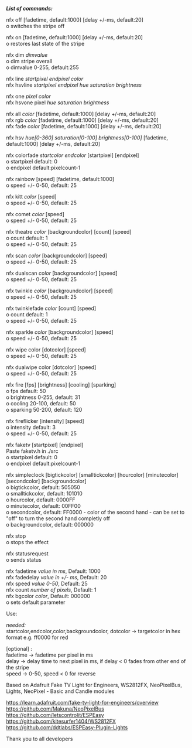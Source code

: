<i><b>List of commands:</b></i><br>

nfx off [fadetime, default:1000] [delay +/-ms, default:20]<br>
o switches the stripe off<br>

nfx on [fadetime, default:1000] [delay +/-ms, default:20]<br>
o restores last state of the stripe<br>

nfx dim <i>dimvalue</i><br>
o dim stripe overall<br>
o dimvalue 0-255, default:255<br>

nfx line <i>startpixel endpixel color</i><br>
nfx hsvline <i>startpixel endpixel hue saturation brightness</i><br>

nfx one <i>pixel color</i><br>
nfx hsvone pixel <i>hue saturation brightness</i><br>

nfx all <i>color</i> [fadetime, default:1000] [delay +/-ms, default:20]<br>
nfx rgb <i>color</i> [fadetime, default:1000] [delay +/-ms, default:20]<br>
nfx fade <i>color</i> [fadetime, default:1000] [delay +/-ms, default:20]<br>

nfx hsv <i>hue[0-360] saturation[0-100] brightness[0-100]</i> [fadetime, default:1000] [delay +/-ms, default:20]<br>

nfx colorfade <i>startcolor endcolor</i> [startpixel] [endpixel]<br>
o startpixel default: 0<br>
o endpixel default:pixelcount-1<br>

nfx rainbow [speed] [fadetime, default:1000]<br>
o speed +/- 0-50, default: 25<br>

nfx kitt <i>color</i> [speed]<br>
o speed +/- 0-50, default: 25<br>

nfx comet <i>color</i> [speed]<br>
o speed +/- 0-50, default: 25<br>

nfx theatre <i>color</i> [backgroundcolor] [count] [speed]<br>
o count default: 1<br>
o speed +/- 0-50, default: 25<br>

nfx scan <i>color</i> [backgroundcolor] [speed]<br>
o speed +/- 0-50, default: 25<br>

nfx dualscan <i>color</i> [backgroundcolor] [speed]<br>
o speed +/- 0-50, default: 25<br>

nfx twinkle <i>color</i> [backgroundcolor] [speed]<br>
o speed +/- 0-50, default: 25<br>

nfx twinklefade <i>color</i> [count] [speed]<br>
o count default: 1<br>
o speed +/- 0-50, default: 25<br>

nfx sparkle <i>color</i> [backgroundcolor] [speed]<br>
o speed +/- 0-50, default: 25<br>

nfx wipe color [dotcolor] [speed]<br>
o speed +/- 0-50, default: 25<br>

nfx dualwipe color [dotcolor] [speed]<br>
o speed +/- 0-50, default: 25<br>

nfx fire [fps] [brightness] [cooling] [sparking]<br>
o fps default: 50<br>
o brightness 0-255, default: 31<br>
o cooling 20-100, default: 50<br>
o sparking 50-200, default: 120<br>

nfx fireflicker [intensity] [speed]<br>
o intensity default: 3<br>
o speed +/- 0-50, default: 25<br>

nfx faketv [startpixel] [endpixel]<br>
Paste faketv.h in ./src<br>
o startpixel default: 0<br>
o endpixel default:pixelcount-1<br>

nfx simpleclock [bigtickcolor] [smalltickcolor] [hourcolor] [minutecolor] [secondcolor] [backgroundcolor]<br>
o bigtickcolor, default: 505050<br>
o smalltickcolor, default: 101010<br>
o hourcolor, default: 0000FF<br>
o minutecolor, default: 00FF00<br>
o secondcolor, default: FF0000 - color of the second hand - can be set to "off" to turn the second hand completly off<br>
o backgroundcolor, default: 000000<br>

nfx stop<br>
o stops the effect<br>

nfx statusrequest<br>
o sends status<br>
	
nfx fadetime <i>value in ms</i>, Default: 1000<br>
nfx fadedelay <i>value in +/- ms</i>, Default: 20<br>
nfx speed <i>value 0-50</i>, Default: 25<br>
nfx count <i>number of pixels</i>, Default: 1<br>
nfx bgcolor <i>color</i>, Default: 000000<br>
o sets default parameter

Use:<br>

<i>needed:</i><br>
startcolor,endcolor,color,backgroundcolor, dotcolor -> targetcolor in hex format e.g. ff0000 for red<br>

[optional] : <br>
fadetime ->  fadetime per pixel in ms<br>
delay ->  delay time to next pixel in ms, if delay < 0 fades from other end of the stripe<br>
speed -> 0-50, speed < 0 for reverse


Based on Adafruit Fake TV Light for Engineers, WS2812FX, NeoPixelBus, Lights, NeoPixel - Basic and Candle modules<br>

https://learn.adafruit.com/fake-tv-light-for-engineers/overview<br>
https://github.com/Makuna/NeoPixelBus<br>
https://github.com/letscontrolit/ESPEasy<br>
https://github.com/kitesurfer1404/WS2812FX<br>
https://github.com/ddtlabs/ESPEasy-Plugin-Lights<br>

Thank you to all developers

